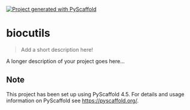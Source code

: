 <!-- These are examples of badges you might want to add to your README:
     please update the URLs accordingly

[![Built Status](https://api.cirrus-ci.com/github/<USER>/biocutils.svg?branch=main)](https://cirrus-ci.com/github/<USER>/biocutils)
[![ReadTheDocs](https://readthedocs.org/projects/biocutils/badge/?version=latest)](https://biocutils.readthedocs.io/en/stable/)
[![Coveralls](https://img.shields.io/coveralls/github/<USER>/biocutils/main.svg)](https://coveralls.io/r/<USER>/biocutils)
[![PyPI-Server](https://img.shields.io/pypi/v/biocutils.svg)](https://pypi.org/project/biocutils/)
[![Conda-Forge](https://img.shields.io/conda/vn/conda-forge/biocutils.svg)](https://anaconda.org/conda-forge/biocutils)
[![Monthly Downloads](https://pepy.tech/badge/biocutils/month)](https://pepy.tech/project/biocutils)
[![Twitter](https://img.shields.io/twitter/url/http/shields.io.svg?style=social&label=Twitter)](https://twitter.com/biocutils)
-->

[![Project generated with PyScaffold](https://img.shields.io/badge/-PyScaffold-005CA0?logo=pyscaffold)](https://pyscaffold.org/)

# biocutils

> Add a short description here!

A longer description of your project goes here...


<!-- pyscaffold-notes -->

## Note

This project has been set up using PyScaffold 4.5. For details and usage
information on PyScaffold see https://pyscaffold.org/.
